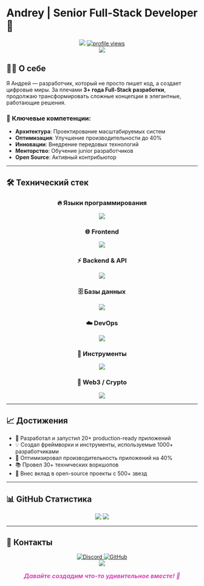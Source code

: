 # Andrey | Senior Full-Stack Developer 🚀

<div align="center">

<img src="https://readme-typing-svg.herokuapp.com/?font=Righteous&size=32&center=true&vCenter=true&width=650&height=60&duration=3500&lines=Full-Stack+Developer;Frontend+developer;Blockchain+developer;On-chain+analyst" />

<a href="https://github.com/parasha">
    <img src="https://komarev.com/ghpvc/?username=parasha&color=blueviolet&style=flat-square&label=Profile+Views" alt="profile views" />
</a>

</div>

<div align="center">
  <img src="https://capsule-render.vercel.app/api?type=soft&color=0:E34C26,100:DA44B8&height=2&animation=fadeIn" />
</div>

## 👨‍💻 О себе

Я Андрей — разработчик, который не просто пишет код, а создает цифровые миры. За плечами **3+ года Full-Stack разработки**, продолжаю трансформировать сложные концепции в элегантные, работающие решения.

### 🎯 Ключевые компетенции:
- **Архитектура**: Проектирование масштабируемых систем
- **Оптимизация**: Улучшение производительности до 40%
- **Инновации**: Внедрение передовых технологий
- **Менторство**: Обучение junior разработчиков
- **Open Source**: Активный контрибьютор

---

## 🛠️ Технический стек

<div align="center">

### 🔥 Языки программирования
<a href="#"><img src="https://skillicons.dev/icons?i=c,cpp,cs,py,js,ts,php,rust,bash&perline=9" /></a>

### 🌐 Frontend
<a href="#"><img src="https://skillicons.dev/icons?i=html,css,react,next,bootstrap,tailwind,threejs,figma&perline=8" /></a>

### ⚡ Backend & API
<a href="#"><img src="https://skillicons.dev/icons?i=nodejs,express,nest,fastapi,flask,django,graphql&perline=7" /></a>

### 🗄️ Базы данных
<a href="#"><img src="https://skillicons.dev/icons?i=postgres,mongodb,mysql,redis&perline=8" /></a>

### ☁️ DevOps
<a href="#"><img src="https://skillicons.dev/icons?i=docker,nginx,linux,aws,gcp,kubernetes,terraform&perline=8" /></a>

### 🎨 Инструменты
<a href="#"><img src="https://skillicons.dev/icons?i=git,github,vscode,vim,webpack,vite,ps,ai,ae,pr&perline=10" /></a>

### 🔗 Web3 / Crypto
<a href="#"><img src="https://skillicons.dev/icons?i=solidity,ethereum,solana,web3,metamask,polygon,binance&perline=7" /></a>

</div>

---

## 📈 Достижения

- 🚀 Разработал и запустил 20+ production-ready приложений
- 💡 Создал фреймворки и инструменты, используемые 1000+ разработчиками
- 🌟 Оптимизировал производительность приложений на 40%
- 📚 Провел 30+ технических воркшопов
- 🤝 Внес вклад в open-source проекты с 500+ звезд

---

## 📊 GitHub Статистика

<div align="center">
  <img src="https://github-readme-streak-stats.herokuapp.com/?user=parasha&theme=radical&hide_border=true" />
  <img src="https://github-readme-stats.vercel.app/api?username=parasha&show_icons=true&theme=radical&hide_border=true&count_private=true" />
</div>

---

## 🤝 Контакты

<div align="center">
  <a href="https://discord.com/users/4len77">
    <img src="https://img.shields.io/badge/Discord-7289DA?logo=discord&logoColor=white&style=for-the-badge" alt="Discord" />
  </a>
  <a href="https://github.com/parasha">
    <img src="https://img.shields.io/badge/GitHub-181717?logo=github&logoColor=white&style=for-the-badge" alt="GitHub" />
  </a>
</div>

<div align="center">
  <img src="https://capsule-render.vercel.app/api?type=soft&color=0:E34C26,100:DA44B8&height=2&animation=fadeIn" />
</div>

<p align="center" style="color:#DA44B8; font-style:italic; font-weight:bold; font-size:16px;">
Давайте создадим что-то удивительное вместе! 🚀
</p>
